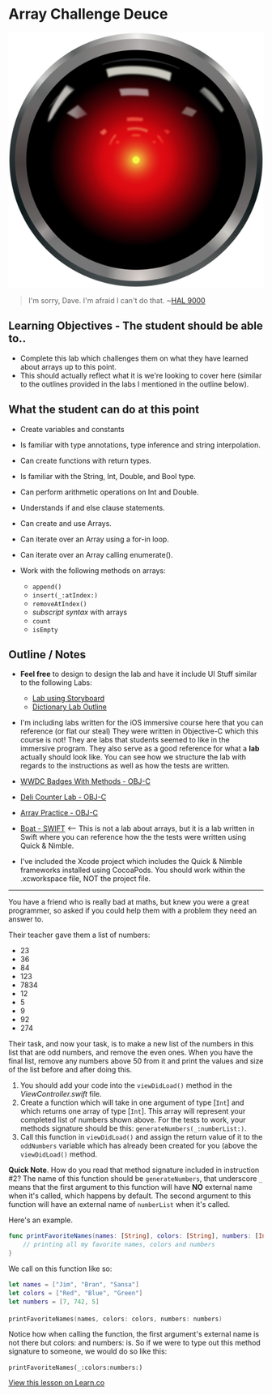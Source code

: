# Array Challenge Deuce

![HAL](images/HAL9000.png)

> I'm sorry, Dave. I'm afraid I can't do that. ~[HAL 9000](https://en.wikipedia.org/wiki/HAL_9000)

## Learning Objectives - The student should be able to..

- Complete this lab which challenges them on what they have learned about arrays up to this point.
- This should actually reflect what it is we're looking to cover here (similar to the outlines provided in the labs I mentioned in the outline below).

## What the student can do at this point

- Create variables and constants
- Is familiar with type annotations, type inference and string interpolation.
- Can create functions with return types.
- Is familiar with the String, Int, Double, and Bool type.
- Can perform arithmetic operations on Int and Double.
- Understands if and else clause statements.
- Can create and use Arrays.
- Can iterate over an Array using a for-in loop.
- Can iterate over an Array calling enumerate().
- Work with the following methods on arrays:

  - `append()`
  - `insert(_:atIndex:)`
  - `removeAtIndex()`
  - _subscript syntax_ with arrays
  - `count`
  - `isEmpty`

## Outline / Notes

- **Feel free** to design to design the lab and have it include UI Stuff similar to the following Labs:

  - [Lab using Storyboard](https://github.com/learn-co-curriculum/swift-viewLifeCycle-lab)
  - [Dictionary Lab Outline](https://github.com/learn-co-curriculum/swift-dictionaryBillOrSteve-lab)

- I'm including labs written for the iOS immersive course here that you can reference (or flat our steal) They were written in Objective-C which this course is not! They are labs that students seemed to like in the immersive program. They also serve as a good reference for what a **lab** actually should look like. You can see how we structure the lab with regards to the instructions as well as how the tests are written.

- [WWDC Badges With Methods - OBJ-C](https://learn.co/tracks/ios-new/objective-c-basics/basic-structures/wwdc-badges-with-methods)

- [Deli Counter Lab - OBJ-C](https://learn.co/tracks/ios-new/objective-c-basics/basic-structures/deli-counter)
- [Array Practice - OBJ-C](https://github.com/learn-co-curriculum/objc-array-practice)
- [Boat - SWIFT](https://github.com/learn-co-curriculum/swift-boat) <-- This is not a lab about arrays, but it is a lab written in Swift where you can reference how the the tests were written using Quick & Nimble.

- I've included the Xcode project which includes the Quick & Nimble frameworks installed using CocoaPods. You should work within the .xcworkspace file, NOT the project file.

--------------------------------------------------------------------------------

You have a friend who is really bad at maths, but knew you were a great programmer, so asked if you could help them with a problem they need an answer to.

Their teacher gave them a list of numbers:

- 23
- 36
- 84
- 123
- 7834
- 12
- 5
- 9
- 92
- 274

Their task, and now your task, is to make a new list of the numbers in this list that are odd numbers, and remove the even ones. When you have the final list, remove any numbers above 50 from it and print the values and size of the list before and after doing this.

1. You should add your code into the `viewDidLoad()` method in the _ViewController.swift_ file.
2. Create a function which will take in one argument of type [`Int`] and which returns one array of type [`Int`]. This array will represent your completed list of numbers shown above. For the tests to work, your methods signature should be this: `generateNumbers(_:numberList:)`.
3. Call this function in `viewDidLoad()` and assign the return value of it to the `oddNumbers` variable which has already been created for you (above the `viewDidLoad()` method.

**Quick Note**. How do you read that method signature included in instruction #2? The name of this function should be `generateNumbers`, that underscore `_` means that the first argument to this function will have **NO** external name when it's called, which happens by default. The second argument to this function will have an external name of `numberList` when it's called.

Here's an example.

```swift
func printFavoriteNames(names: [String], colors: [String], numbers: [Int]) {
    // printing all my favorite names, colors and numbers
}
```

We call on this function like so:

```swift
let names = ["Jim", "Bran", "Sansa"]
let colors = ["Red", "Blue", "Green"]
let numbers = [7, 742, 5]

printFavoriteNames(names, colors: colors, numbers: numbers)
```

Notice how when calling the function, the first argument's external name is not there but colors: and numbers: is. So if we were to type out this method signature to someone, we would do so like this:

`printFavoriteNames(_:colors:numbers:)`

[View this lesson on Learn.co](https://learn.co/lessons/ArrayChallengeTwo)
